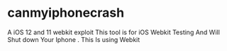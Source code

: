 # canmyiphonecrash
A iOS 12 and 11 webkit exploit
This tool is for iOS Webkit Testing  And Will Shut down Your Iphone .
This Is using Webkit


